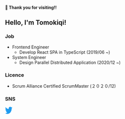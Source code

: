**🎉 Thank you for visiting!!**

## Hello, I'm Tomokiqi!

### Job

- Frontend Engineer
  - Develop React SPA in TypeScript (2019/06 ~)
- System Engineer
  - Design Parallel Distributed Application (2020/12 ~)

### Licence

- Scrum Alliance Certified ScrumMaster (２０２０/12)

### SNS

<a href="https://twitter.com/tomokiqi"><img src="assets/twitter.svg" alt="Twitter" width="24px" height="24px
"/></a>
